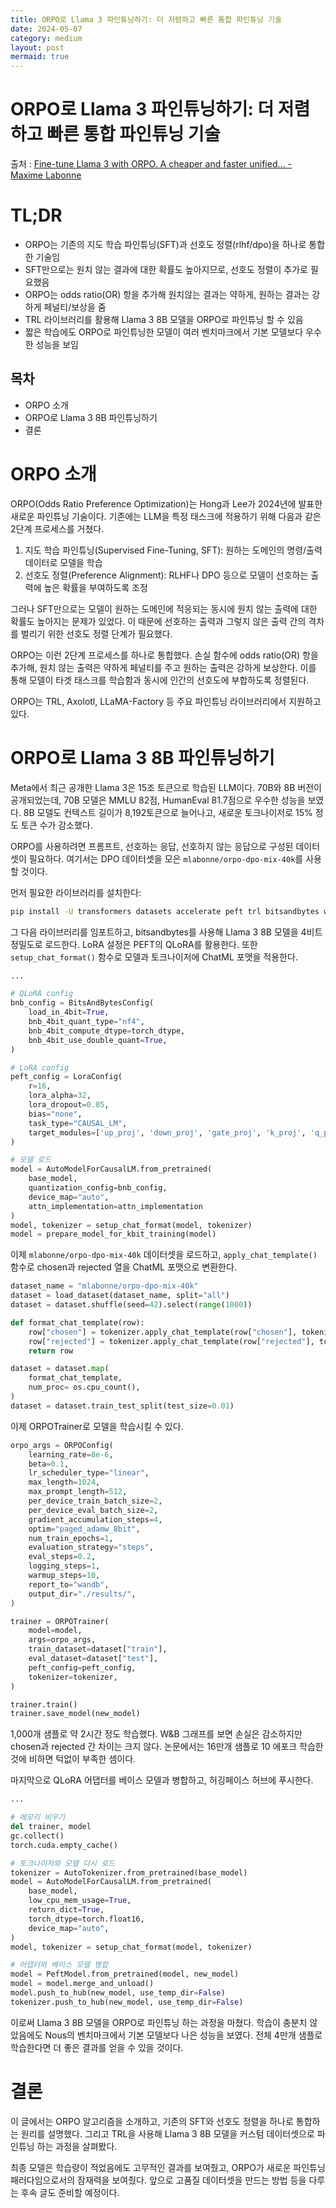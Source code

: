 ```yaml
---
title: ORPO로 Llama 3 파인튜닝하기: 더 저렴하고 빠른 통합 파인튜닝 기술
date: 2024-05-07
category: medium
layout: post
mermaid: true
---
```

# ORPO로 Llama 3 파인튜닝하기: 더 저렴하고 빠른 통합 파인튜닝 기술

출처 : [Fine-tune Llama 3 with ORPO. A cheaper and faster unified… - Maxime Labonne](https://medium.com/towards-data-science/fine-tune-llama-3-with-orpo-56cfab2f9ada)

# TL;DR

- ORPO는 기존의 지도 학습 파인튜닝(SFT)과 선호도 정렬(rlhf/dpo)을 하나로 통합한 기술임  
- SFT만으로는 원치 않는 결과에 대한 확률도 높아지므로, 선호도 정렬이 추가로 필요했음
- ORPO는 odds ratio(OR) 항을 추가해 원치않는 결과는 약하게, 원하는 결과는 강하게 페널티/보상을 줌
- TRL 라이브러리를 활용해 Llama 3 8B 모델을 ORPO로 파인튜닝 할 수 있음
- 짧은 학습에도 ORPO로 파인튜닝한 모델이 여러 벤치마크에서 기본 모델보다 우수한 성능을 보임

## 목차

- ORPO 소개 
- ORPO로 Llama 3 8B 파인튜닝하기
- 결론

# ORPO 소개

ORPO(Odds Ratio Preference Optimization)는 Hong과 Lee가 2024년에 발표한 새로운 파인튜닝 기술이다. 기존에는 LLM을 특정 태스크에 적용하기 위해 다음과 같은 2단계 프로세스를 거쳤다.

1. 지도 학습 파인튜닝(Supervised Fine-Tuning, SFT): 원하는 도메인의 명령/출력 데이터로 모델을 학습
2. 선호도 정렬(Preference Alignment): RLHF나 DPO 등으로 모델이 선호하는 출력에 높은 확률을 부여하도록 조정

그러나 SFT만으로는 모델이 원하는 도메인에 적응되는 동시에 원치 않는 출력에 대한 확률도 높아지는 문제가 있었다. 이 때문에 선호하는 출력과 그렇지 않은 출력 간의 격차를 벌리기 위한 선호도 정렬 단계가 필요했다.   

ORPO는 이런 2단계 프로세스를 하나로 통합했다. 손실 함수에 odds ratio(OR) 항을 추가해, 원치 않는 출력은 약하게 페널티를 주고 원하는 출력은 강하게 보상한다. 이를 통해 모델이 타겟 태스크를 학습함과 동시에 인간의 선호도에 부합하도록 정렬된다.

ORPO는 TRL, Axolotl, LLaMA-Factory 등 주요 파인튜닝 라이브러리에서 지원하고 있다.

# ORPO로 Llama 3 8B 파인튜닝하기

Meta에서 최근 공개한 Llama 3은 15조 토큰으로 학습된 LLM이다. 70B와 8B 버전이 공개되었는데, 70B 모델은 MMLU 82점, HumanEval 81.7점으로 우수한 성능을 보였다. 8B 모델도 컨텍스트 길이가 8,192토큰으로 늘어나고, 새로운 토크나이저로 15% 정도 토큰 수가 감소했다.

ORPO를 사용하려면 프롬프트, 선호하는 응답, 선호하지 않는 응답으로 구성된 데이터셋이 필요하다. 여기서는 DPO 데이터셋을 모은 `mlabonne/orpo-dpo-mix-40k`를 사용할 것이다.

먼저 필요한 라이브러리를 설치한다:

```bash
pip install -U transformers datasets accelerate peft trl bitsandbytes wandb  
```

그 다음 라이브러리를 임포트하고, bitsandbytes를 사용해 Llama 3 8B 모델을 4비트 정밀도로 로드한다. LoRA 설정은 PEFT의 QLoRA를 활용한다. 또한 `setup_chat_format()` 함수로 모델과 토크나이저에 ChatML 포맷을 적용한다.  

```python
...

# QLoRA config 
bnb_config = BitsAndBytesConfig(
    load_in_4bit=True,
    bnb_4bit_quant_type="nf4",
    bnb_4bit_compute_dtype=torch_dtype,
    bnb_4bit_use_double_quant=True,  
)

# LoRA config
peft_config = LoraConfig(
    r=16,
    lora_alpha=32,  
    lora_dropout=0.05,
    bias="none",
    task_type="CAUSAL_LM", 
    target_modules=['up_proj', 'down_proj', 'gate_proj', 'k_proj', 'q_proj', 'v_proj', 'o_proj']
)

# 모델 로드  
model = AutoModelForCausalLM.from_pretrained(
    base_model,
    quantization_config=bnb_config,
    device_map="auto",
    attn_implementation=attn_implementation  
)
model, tokenizer = setup_chat_format(model, tokenizer)
model = prepare_model_for_kbit_training(model)
```

이제 `mlabonne/orpo-dpo-mix-40k` 데이터셋을 로드하고, `apply_chat_template()` 함수로 chosen과 rejected 열을 ChatML 포맷으로 변환한다. 

```python
dataset_name = "mlabonne/orpo-dpo-mix-40k"
dataset = load_dataset(dataset_name, split="all")
dataset = dataset.shuffle(seed=42).select(range(1000))

def format_chat_template(row):
    row["chosen"] = tokenizer.apply_chat_template(row["chosen"], tokenize=False)  
    row["rejected"] = tokenizer.apply_chat_template(row["rejected"], tokenize=False)
    return row

dataset = dataset.map(
    format_chat_template, 
    num_proc= os.cpu_count(),
)
dataset = dataset.train_test_split(test_size=0.01)
```

이제 ORPOTrainer로 모델을 학습시킬 수 있다.

```python
orpo_args = ORPOConfig(
    learning_rate=8e-6,
    beta=0.1,
    lr_scheduler_type="linear",
    max_length=1024,
    max_prompt_length=512,
    per_device_train_batch_size=2,
    per_device_eval_batch_size=2,  
    gradient_accumulation_steps=4,
    optim="paged_adamw_8bit",
    num_train_epochs=1,
    evaluation_strategy="steps",
    eval_steps=0.2,
    logging_steps=1,
    warmup_steps=10, 
    report_to="wandb",
    output_dir="./results/",
)

trainer = ORPOTrainer(
    model=model, 
    args=orpo_args,
    train_dataset=dataset["train"],
    eval_dataset=dataset["test"],
    peft_config=peft_config,
    tokenizer=tokenizer,  
)

trainer.train()  
trainer.save_model(new_model)
```

1,000개 샘플로 약 2시간 정도 학습했다. W&B 그래프를 보면 손실은 감소하지만 chosen과 rejected 간 차이는 크지 않다. 논문에서는 16만개 샘플로 10 에포크 학습한 것에 비하면 턱없이 부족한 셈이다. 

마지막으로 QLoRA 어댑터를 베이스 모델과 병합하고, 허깅페이스 허브에 푸시한다.

```python
...

# 메모리 비우기
del trainer, model  
gc.collect()
torch.cuda.empty_cache()

# 토크나이저와 모델 다시 로드  
tokenizer = AutoTokenizer.from_pretrained(base_model)
model = AutoModelForCausalLM.from_pretrained( 
    base_model,
    low_cpu_mem_usage=True,
    return_dict=True,
    torch_dtype=torch.float16,
    device_map="auto",
)
model, tokenizer = setup_chat_format(model, tokenizer)

# 어댑터와 베이스 모델 병합
model = PeftModel.from_pretrained(model, new_model)
model = model.merge_and_unload()
model.push_to_hub(new_model, use_temp_dir=False) 
tokenizer.push_to_hub(new_model, use_temp_dir=False)
```

이로써 Llama 3 8B 모델을 ORPO로 파인튜닝 하는 과정을 마쳤다. 학습이 충분치 않았음에도 Nous의 벤치마크에서 기본 모델보다 나은 성능을 보였다. 전체 4만개 샘플로 학습한다면 더 좋은 결과를 얻을 수 있을 것이다. 

# 결론

이 글에서는 ORPO 알고리즘을 소개하고, 기존의 SFT와 선호도 정렬을 하나로 통합하는 원리를 설명했다. 그리고 TRL을 사용해 Llama 3 8B 모델을 커스텀 데이터셋으로 파인튜닝 하는 과정을 살펴봤다. 

최종 모델은 학습량이 적었음에도 고무적인 결과를 보여줬고, ORPO가 새로운 파인튜닝 패러다임으로서의 잠재력을 보여줬다. 앞으로 고품질 데이터셋을 만드는 방법 등을 다루는 후속 글도 준비할 예정이다.